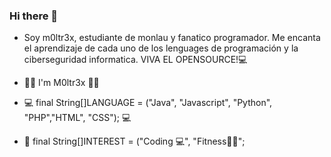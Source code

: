 ### Hi there 👋

- Soy m0ltr3x, estudiante de monlau y fanatico programador. Me encanta el aprendizaje de cada uno de los lenguages de programación y la ciberseguridad informatica. VIVA EL OPENSOURCE!💻  
  

- 🙋‍♂️ I'm M0ltr3x 🙋‍♂️  
- 💻 final String[]LANGUAGE = ("Java", "Javascript", "Python", "PHP","HTML", "CSS"); 💻  
- 💬 final String[]INTEREST = ("Coding 💻", "Fitness🏋️‍♂️";  


